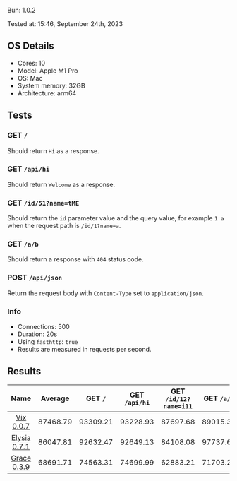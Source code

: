 Bun: 1.0.2

Tested at: 15:46, September 24th, 2023

## OS Details
- Cores: 10
- Model: Apple M1 Pro
- OS: Mac
- System memory: 32GB
- Architecture: arm64
## Tests
### GET `/`
Should return `Hi` as a response.
### GET `/api/hi`
Should return `Welcome` as a response.
### GET `/id/51?name=tME`
Should return the `id` parameter value and the query value, for example `1 a` when the request path is `/id/1?name=a`.
### GET `/a/b`
Should return a response with `404` status code.
### POST `/api/json`
Return the request body with `Content-Type` set to `application/json`.
### Info
- Connections: 500
- Duration: 20s
- Using `fasthttp`: `true`
- Results are measured in requests per second.

## Results
| Name | Average | GET `/` | GET `/api/hi` | GET `/id/12?name=i11` | GET `/a/b` | POST `/api/json` |
|  :---: | :---: | :---: | :---: | :---: | :---: | :---: |
| [Vix 0.0.7](/results/main/Vix) | 87468.79 | 93309.21 | 93228.93 | 87697.68 | 89015.30 | 74092.81 |
| [Elysia 0.7.1](/results/main/Elysia) | 86047.81 | 92632.47 | 92649.13 | 84108.08 | 97737.67 | 63111.71 |
| [Grace 0.3.9](/results/main/Grace) | 68691.71 | 74563.31 | 74699.99 | 62883.21 | 71703.24 | 59608.81 |